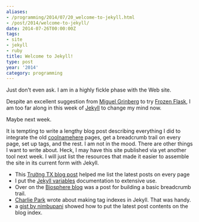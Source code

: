```yaml
---
aliases:
- /programming/2014/07/20_welcome-to-jekyll.html
- /post/2014/welcome-to-jekyll/
date: 2014-07-26T00:00:00Z
tags:
- site
- jekyll
- ruby
title: Welcome to Jekyll!
type: post
year: '2014'
category: programming
---
```

Just don't even ask. I am in a highly fickle phase with the Web site.
<!--more-->

[Miguel Grinberg]: http://blog.miguelgrinberg.com/
[Frozen Flask]: http://pythonhosted.org/Frozen-Flask/
[Jekyll]: http://jekyllrb.com

Despite an excellent suggestion from [Miguel Grinberg][] to try 
[Frozen Flask][], I am too far along in this week of [Jekyll][] to change 
my mind now.

Maybe next week.

[coolnamehere]: /categories/coolnamehere/

It is tempting to write a lengthy blog post describing everything I did to 
integrate the old [coolnamehere][] pages, get a breadcrumb trail on every
page, set up tags, and the rest. I am not in the mood. There are other
things I want to write about. Heck, I may have this site published via 
yet another tool next week. I will just list the resources that made it 
easier to assemble the site in its current form with Jekyll.

[Trường TX blog post]: https://truongtx.me/2012/12/27/jekyll-create-a-list-of-lastest-posts
[Jekyll variables]: http://jekyllrb.com/docs/variables/
[Biosphere blog]: http://biosphere.cc/software-engineering/jekyll-breadcrumbs-navigation-plugin/
[Charlie Park]: http://charliepark.org/tags-in-jekyll/
[gist by nimbupani]: https://gist.github.com/nimbupani/1421828

* This [Trường TX blog post][] helped me list the latest posts on every page
* I put the [Jekyll variables][] documentation to extensive use.
* Over on the [Biosphere blog][] was a post for building a basic breadcrumb trail.
* [Charlie Park][] wrote about making tag indexes in Jekyll. That was handy.
* a [gist by nimbupani][] showed how to put the latest post contents on the blog
  index.
